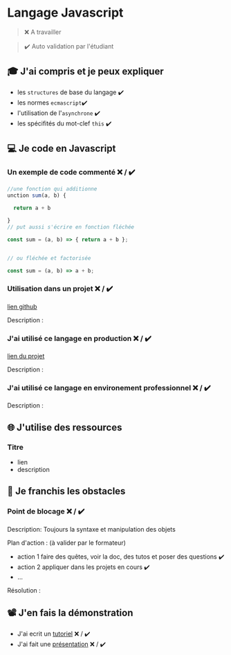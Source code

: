 # Langage Javascript

> ❌ A travailler

> ✔️ Auto validation par l'étudiant

## 🎓 J'ai compris et je peux expliquer

- les `structures` de base du langage ✔️
- les normes `ecmascript`✔️
- l'utilisation de l'`asynchrone` ✔️
- les spécifités du mot-clef `this` ✔️

## 💻 Je code en Javascript

### Un exemple de code commenté ❌ / ✔️

```javascript
//une fonction qui additionne
unction sum(a, b) {

  return a + b

}
// put aussi s'écrire en fonction fléchée

const sum = (a, b) => { return a + b };


// ou fléchée et factorisée

const sum = (a, b) => a + b;
```

### Utilisation dans un projet ❌ / ✔️

[lien github](...)

Description :

### J'ai utilisé ce langage en production ❌ / ✔️

[lien du projet](...)

Description :

### J'ai utilisé ce langage en environement professionnel ❌ / ✔️

Description :

## 🌐 J'utilise des ressources

### Titre

- lien
- description

## 🚧 Je franchis les obstacles

### Point de blocage ❌ / ✔️

Description: Toujours la syntaxe et manipulation des objets

Plan d'action : (à valider par le formateur)

- action 1 faire des quêtes, voir la doc, des tutos et poser des questions ✔️
- action 2 appliquer dans les projets en cours ✔️
- ...

Résolution :

## 📽️ J'en fais la démonstration

- J'ai ecrit un [tutoriel](...) ❌ / ✔️
- J'ai fait une [présentation](...) ❌ / ✔️
